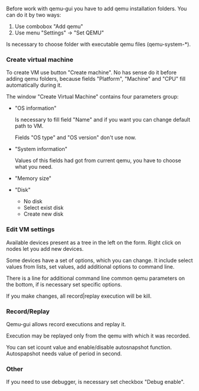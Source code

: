 Before work with qemu-gui you have to add qemu installation folders. You can do it by two ways: 
1. Use combobox "Add qemu"
2. Use menu "Settings" -> "Set QEMU"

Is necessary to choose folder with executable qemu files (qemu-system-*).

### Create virtual machine

To create VM use button "Create machine". No has sense do it before adding qemu folders, because fields "Platform", "Machine" and "CPU" fill automatically during it.

The window "Create Virtual Machine" contains four parameters group: 
- "OS information"

    Is necessary to fill field "Name" and if you want you can change default path to VM.
    
    Fields "OS type" and "OS version" don't use now.
- "System information"

    Values of this fields had got from current qemu, you have to choose what you need.
- "Memory size"
- "Disk"
    - No disk
    - Select exist disk
    - Create new disk
    
### Edit VM settings

Available devices present as a tree in the left on the form. Right click on nodes let you add new devices.

Some devices have a set of options, which you can change. It include select values from lists, set values, add additional options to command line.

There is a line for additional command line common qemu parameters on the bottom, if is necessary set specific options.

If you make changes, all record|replay execution will be kill.

### Record/Replay

Qemu-gui allows record executions and replay it. 

Execution may be replayed only from the qemu with which it was recorded.

You can set icount value and enable/disable autosnapshot function. Autospapshot needs value of period in second.

### Other

If you need to use debugger, is necessary set checkbox "Debug enable".
